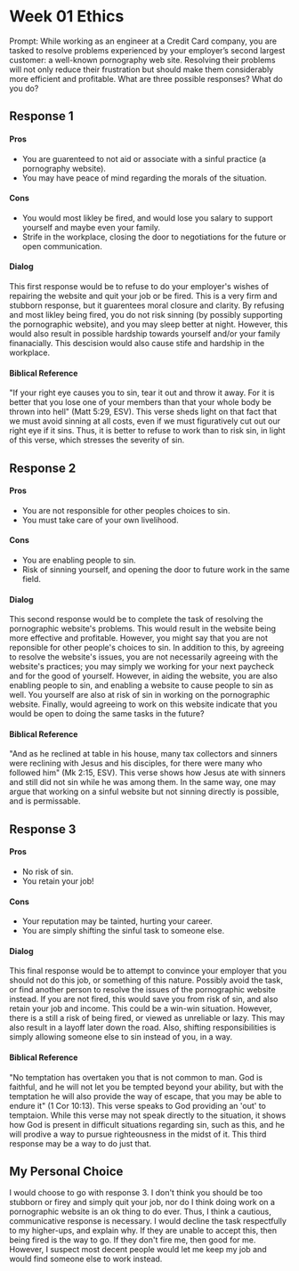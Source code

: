 # Week 01 Ethics

Prompt: While working as an engineer at a Credit Card company, you are tasked to resolve problems experienced by your employer’s second largest customer: a well-known pornography web site. Resolving their problems will not only reduce their frustration but should make them considerably more efficient and profitable. What are three possible responses? What do you do?

<h2>Response 1</h2>

<h4>Pros</h4>

- You are guarenteed to not aid or associate with a sinful practice (a pornography website). 
- You may have peace of mind regarding the morals of the situation. 

<h4>Cons</h4>

- You would most likley be fired, and would lose you salary to support yourself and maybe even your family.
- Strife in the workplace, closing the door to negotiations for the future or open communication. 

<h4>Dialog</h4>

<p> This first response would be to refuse to do your employer's wishes of repairing the website and quit your job or be fired. This is a very firm and stubborn response, but it guarentees moral closure and clarity. By refusing and most likley being fired, you do not risk sinning (by possibly supporting the pornographic website), and you may sleep better at night. However, this would also result in possible hardship towards yourself and/or your family finanacially. This descision would also cause stife and hardship in the workplace. </p>

<h4>Biblical Reference</h4>

<p> "If your right eye causes you to sin, tear it out and throw it away. For it is better that you lose one of your members than that your whole body be thrown into hell" (Matt 5:29, ESV). This verse sheds light on that fact that we must avoid sinning at all costs, even if we must figuratively cut out our right eye if it sins. Thus, it is better to refuse to work than to risk sin, in light of this verse, which stresses the severity of sin. </p>

<h2>Response 2</h2>

<h4>Pros</h4>

- You are not responsible for other peoples choices to sin.
- You must take care of your own livelihood.

<h4>Cons</h4>

- You are enabling people to sin.
- Risk of sinning yourself, and opening the door to future work in the same field.

<h4>Dialog</h4>

<p> This second response would be to complete the task of resolving the pornographic website's problems. This would result in the website being more effective and profitable. However, you might say that you are not reponsible for other people's choices to sin. In addition to this, by agreeing to resolve the website's issues, you are not necessarily agreeing with the website's practices; you may simply we working for your next paycheck and for the good of yourself. However, in aiding the website, you are also enabling people to sin, and enabling a website to cause people to sin as well. You yourself are also at risk of sin in working on the pornographic website. Finally, would agreeing to work on this website indicate that you would be open to doing the same tasks in the future?

<h4>Biblical Reference</h4>

<p> "And as he reclined at table in his house, many tax collectors and sinners were reclining with Jesus and his disciples, for there were many who followed him" (Mk 2:15, ESV). This verse shows how Jesus ate with sinners and still did not sin while he was among them. In the same way, one may argue that working on a sinful website but not sinning directly is possible, and is permissable. </p>

<h2>Response 3</h2>

<h4>Pros</h4>

- No risk of sin.
- You retain your job!


<h4>Cons</h4>

- Your reputation may be tainted, hurting your career.
- You are simply shifting the sinful task to someone else.

<h4>Dialog</h4>

<p> This final response would be to attempt to convince your employer that you should not do this job, or something of this nature. Possibly avoid the task, or find another person to resolve the issues of the pornographic website instead. If you are not fired, this would save you from risk of sin, and also retain your job and income. This could be a win-win situation. However, there is a still a risk of being fired, or viewed as unreliable or lazy. This may also result in a layoff later down the road. Also, shifting responsibilities is simply allowing someone else to sin instead of you, in a way. </p>

<h4>Biblical Reference</h4>

"No temptation has overtaken you that is not common to man. God is faithful, and he will not let you be tempted beyond your ability, but with the temptation he will also provide the way of escape, that you may be able to endure it" (1 Cor 10:13). This verse speaks to God providing an 'out' to temptaion. While this verse may not speak directly to the situation, it shows how God is present in difficult situations regarding sin, such as this, and he will prodive a way to pursue righteousness in the midst of it. This third response may be a way to do just that.

<h2>My Personal Choice</h2>

<p>I would choose to go with response 3. I don't think you should be too stubborn or firey and simply quit your job, nor do I think doing work on a pornographic website is an ok thing to do ever. Thus, I think a cautious, communicative response is necessary. I would decline the task respectfully to my higher-ups, and explain why. If they are unable to accept this, then being fired is the way to go. If they don't fire me, then good for me. However, I suspect most decent people would let me keep my job and would find someone else to work instead.



